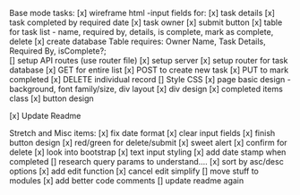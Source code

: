 Base mode tasks:
    [x] wireframe html
        -input fields for: 
            [x] task details
            [x] task completed by required date
            [x] task owner
        [x] submit button
        [x] table for task list
            - name, required by, details, is complete, mark as complete, delete
    [x] create database
        Table requires:
            Owner Name,
            Task Details,
            Required By,
            isComplete?;        
    [] setup API routes (use router file)
        [x] setup server
        [x] setup router for task database
        [x] GET for entire list
        [x] POST to create new task
        [x] PUT to mark completed
        [x] DELETE individual record
    [] Style CSS
        [x] page basic design
            -background, font family/size, div layout
        [x] div design
        [x] completed items class
        [x] button design

[x] Update Readme

Stretch and Misc items:
    [x] fix date format
    [x] clear input fields
    [x] finish button design
        [x] red/green for delete/submit
    [x] sweet alert
        [x] confirm for delete
    [x] look into bootstrap
        [x] text input styling
    [x] add date stamp when completed
    [] research query params to understand....
    [x] sort by asc/desc options
    [x] add edit function
    [x] cancel edit simplify
    [] move stuff to modules
    [x] add better code comments
    [] update readme again
